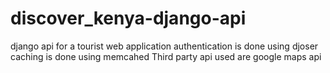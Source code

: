 # discover_kenya-django-api
django api for a tourist web application
authentication is done using djoser
caching is done using memcahed
Third party api used are google maps api 
